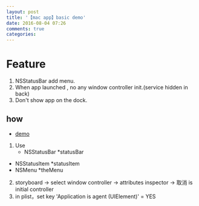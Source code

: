 ```yaml
---
layout: post
title: '【mac app】basic demo'
date: 2016-08-04 07:26
comments: true
categories: 
---
```

# Feature

1. NSStatusBar add menu.
2. When app launched , no any window controller init.(service hidden in back)
3. Don't show app on the dock.

## how

- [demo](https://github.com/jhaoheng/demo-osxapp)

1. Use
	- NSStatusBar *statusBar
  - NSStatusItem *statusItem
  - NSMenu *theMenu
2. storyboard -> select window controller -> attributes inspector -> 取消 is initial controller
3. in plist，set key 'Application is agent (UIElement)' = YES
